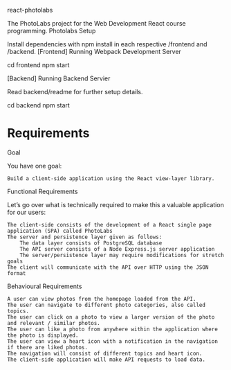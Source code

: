 react-photolabs

The PhotoLabs project for the Web Development React course programming.
Photolabs
Setup

Install dependencies with npm install in each respective /frontend and /backend.
[Frontend] Running Webpack Development Server

cd frontend
npm start

[Backend] Running Backend Servier

Read backend/readme for further setup details.

cd backend
npm start

# Requirements
Goal

You have one goal:

    Build a client-side application using the React view-layer library.

Functional Requirements

Let’s go over what is technically required to make this a valuable application for our users:

    The client-side consists of the development of a React single page application (SPA) called PhotoLabs
    The server and persistence layer given as follows:
        The data layer consists of PostgreSQL database
        The API server consists of a Node Express.js server application
        The server/persistence layer may require modifications for stretch goals
    The client will communicate with the API over HTTP using the JSON format

Behavioural Requirements

    A user can view photos from the homepage loaded from the API.
    The user can navigate to different photo categories, also called topics.
    The user can click on a photo to view a larger version of the photo and relevant / similar photos.
    The user can like a photo from anywhere within the application where the photo is displayed.
    The user can view a heart icon with a notification in the navigation if there are liked photos.
    The navigation will consist of different topics and heart icon.
    The client-side application will make API requests to load data.

